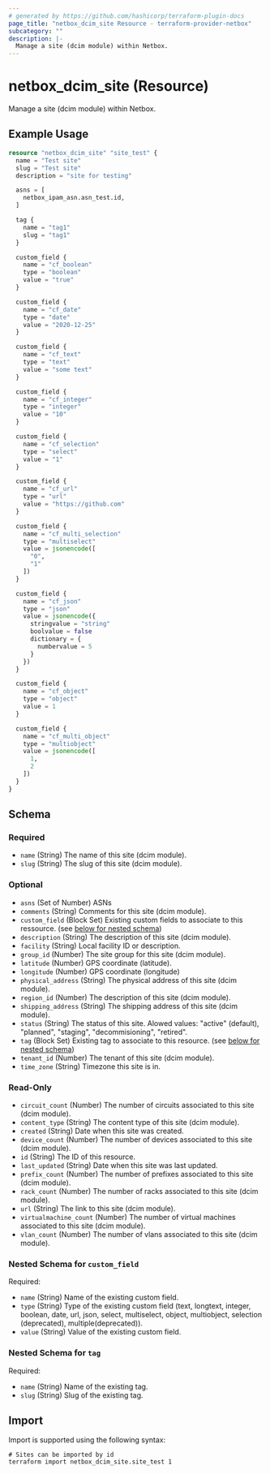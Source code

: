 ```yaml
---
# generated by https://github.com/hashicorp/terraform-plugin-docs
page_title: "netbox_dcim_site Resource - terraform-provider-netbox"
subcategory: ""
description: |-
  Manage a site (dcim module) within Netbox.
---
```


# netbox_dcim_site (Resource)

Manage a site (dcim module) within Netbox.

## Example Usage

```terraform
resource "netbox_dcim_site" "site_test" {
  name = "Test site"
  slug = "Test site"
  description = "site for testing"

  asns = [
    netbox_ipam_asn.asn_test.id,
  ]

  tag {
    name = "tag1"
    slug = "tag1"
  }

  custom_field {
    name = "cf_boolean"
    type = "boolean"
    value = "true"
  }

  custom_field {
    name = "cf_date"
    type = "date"
    value = "2020-12-25"
  }

  custom_field {
    name = "cf_text"
    type = "text"
    value = "some text"
  }

  custom_field {
    name = "cf_integer"
    type = "integer"
    value = "10"
  }

  custom_field {
    name = "cf_selection"
    type = "select"
    value = "1"
  }

  custom_field {
    name = "cf_url"
    type = "url"
    value = "https://github.com"
  }

  custom_field {
    name = "cf_multi_selection"
    type = "multiselect"
    value = jsonencode([
      "0",
      "1"
    ])
  }

  custom_field {
    name = "cf_json"
    type = "json"
    value = jsonencode({
      stringvalue = "string"
      boolvalue = false
      dictionary = {
        numbervalue = 5
      }
    })
  }

  custom_field {
    name = "cf_object"
    type = "object"
    value = 1
  }

  custom_field {
    name = "cf_multi_object"
    type = "multiobject"
    value = jsonencode([
      1,
      2
    ])
  }
}
```

<!-- schema generated by tfplugindocs -->
## Schema

### Required

- `name` (String) The name of this site (dcim module).
- `slug` (String) The slug of this site (dcim module).

### Optional

- `asns` (Set of Number) ASNs
- `comments` (String) Comments for this site (dcim module).
- `custom_field` (Block Set) Existing custom fields to associate to this ressource. (see [below for nested schema](#nestedblock--custom_field))
- `description` (String) The description of this site (dcim module).
- `facility` (String) Local facility ID or description.
- `group_id` (Number) The site group for this site (dcim module).
- `latitude` (Number) GPS coordinate (latitude).
- `longitude` (Number) GPS coordinate (longitude)
- `physical_address` (String) The physical address of this site (dcim module).
- `region_id` (Number) The description of this site (dcim module).
- `shipping_address` (String) The shipping address of this site (dcim module).
- `status` (String) The status of this site. Alowed values: "active" (default), "planned", "staging", "decommisioning", "retired".
- `tag` (Block Set) Existing tag to associate to this resource. (see [below for nested schema](#nestedblock--tag))
- `tenant_id` (Number) The tenant of this site (dcim module).
- `time_zone` (String) Timezone this site is in.

### Read-Only

- `circuit_count` (Number) The number of circuits associated to this site (dcim module).
- `content_type` (String) The content type of this site (dcim module).
- `created` (String) Date when this site was created.
- `device_count` (Number) The number of devices associated to this site (dcim module).
- `id` (String) The ID of this resource.
- `last_updated` (String) Date when this site was last updated.
- `prefix_count` (Number) The number of prefixes associated to this site (dcim module).
- `rack_count` (Number) The number of racks associated to this site (dcim module).
- `url` (String) The link to this site (dcim module).
- `virtualmachine_count` (Number) The number of virtual machines associated to this site (dcim module).
- `vlan_count` (Number) The number of vlans associated to this site (dcim module).

<a id="nestedblock--custom_field"></a>
### Nested Schema for `custom_field`

Required:

- `name` (String) Name of the existing custom field.
- `type` (String) Type of the existing custom field (text, longtext, integer, boolean, date, url, json, select, multiselect, object, multiobject, selection (deprecated), multiple(deprecated)).
- `value` (String) Value of the existing custom field.


<a id="nestedblock--tag"></a>
### Nested Schema for `tag`

Required:

- `name` (String) Name of the existing tag.
- `slug` (String) Slug of the existing tag.

## Import

Import is supported using the following syntax:

```shell
# Sites can be imported by id
terraform import netbox_dcim_site.site_test 1
```
